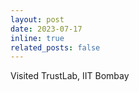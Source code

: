 ```yaml
---
layout: post
date: 2023-07-17
inline: true
related_posts: false
---
```


Visited <a herf="https://trustlab.iitb.ac.in/">TrustLab</a>, IIT Bombay
